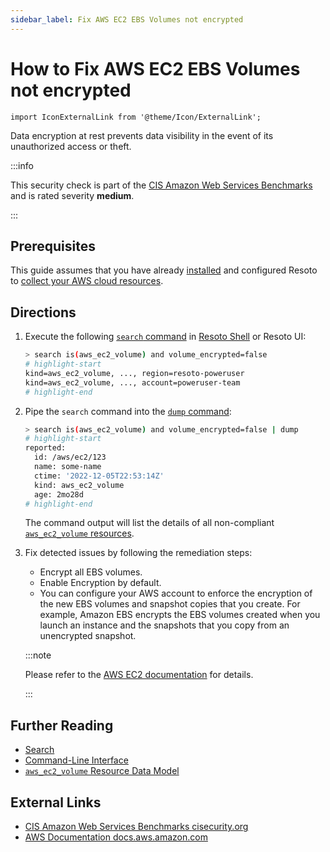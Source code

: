 ```yaml
---
sidebar_label: Fix AWS EC2 EBS Volumes not encrypted
---
```


# How to Fix AWS EC2 EBS Volumes not encrypted

```mdx-code-block
import IconExternalLink from '@theme/Icon/ExternalLink';
```

Data encryption at rest prevents data visibility in the event of its unauthorized access or theft.

:::info

This security check is part of the [CIS Amazon Web Services Benchmarks](https://cisecurity.org/benchmark/amazon_web_services) and is rated severity **medium**.

:::

## Prerequisites

This guide assumes that you have already [installed](../../../getting-started/install-resoto/index.md) and configured Resoto to [collect your AWS cloud resources](../../../getting-started/configure-resoto/aws.md).

## Directions

1. Execute the following [`search` command](../../../reference/cli/search-commands/search.md) in [Resoto Shell](../../../reference/components/shell.md) or Resoto UI:

   ```bash
   > search is(aws_ec2_volume) and volume_encrypted=false
   # highlight-start
   ​kind=aws_ec2_volume, ..., region=resoto-poweruser
   ​kind=aws_ec2_volume, ..., account=poweruser-team
   # highlight-end
   ```

2. Pipe the `search` command into the [`dump` command](../../../reference/cli/format-commands/dump.md):

   ```bash
   > search is(aws_ec2_volume) and volume_encrypted=false | dump
   # highlight-start
   ​reported:
   ​  id: /aws/ec2/123
   ​  name: some-name
   ​  ctime: '2022-12-05T22:53:14Z'
   ​  kind: aws_ec2_volume
   ​  age: 2mo28d
   # highlight-end
   ```

   The command output will list the details of all non-compliant [`aws_ec2_volume` resources](../../../reference/data-models/aws/index.md#aws_ec2_volume).

3. Fix detected issues by following the remediation steps:

   - Encrypt all EBS volumes.
   - Enable Encryption by default.
   - You can configure your AWS account to enforce the encryption of the new EBS volumes and snapshot copies that you create. For example, Amazon EBS encrypts the EBS volumes created when you launch an instance and the snapshots that you copy from an unencrypted snapshot.

   :::note

   Please refer to the [AWS EC2 documentation](https://docs.aws.amazon.com/AWSEC2/latest/UserGuide/EBSEncryption.html) for details.

   :::

## Further Reading

- [Search](../../../reference/search/index.md)
- [Command-Line Interface](../../../reference/cli/index.md)
- [`aws_ec2_volume` Resource Data Model](../../../reference/data-models/aws/index.md#aws_ec2_volume)

## External Links

- [CIS Amazon Web Services Benchmarks <span class="badge badge--secondary">cisecurity.org <IconExternalLink width="10" height="10" /></span>](https://cisecurity.org/benchmark/amazon_web_services)
- [AWS Documentation <span class="badge badge--secondary">docs.aws.amazon.com <IconExternalLink width="10" height="10" /></span>](https://docs.aws.amazon.com/AWSEC2/latest/UserGuide/EBSEncryption.html)
